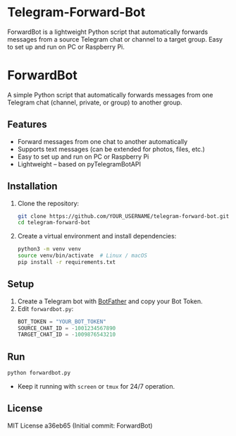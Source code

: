 # Telegram-Forward-Bot
ForwardBot is a lightweight Python script that automatically forwards messages from a source Telegram chat or channel to a target group. Easy to set up and run on PC or Raspberry Pi.

# ForwardBot

A simple Python script that automatically forwards messages from one Telegram chat (channel, private, or group) to another group.

## Features
- Forward messages from one chat to another automatically
- Supports text messages (can be extended for photos, files, etc.)
- Easy to set up and run on PC or Raspberry Pi
- Lightweight – based on pyTelegramBotAPI

## Installation
1. Clone the repository:
   ```bash
   git clone https://github.com/YOUR_USERNAME/telegram-forward-bot.git
   cd telegram-forward-bot
   ```

2. Create a virtual environment and install dependencies:
   ```bash
   python3 -m venv venv
   source venv/bin/activate  # Linux / macOS
   pip install -r requirements.txt
   ```

## Setup
1. Create a Telegram bot with [BotFather](https://t.me/BotFather) and copy your Bot Token.
2. Edit `forwardbot.py`:
   ```python
   BOT_TOKEN = "YOUR_BOT_TOKEN"
   SOURCE_CHAT_ID = -1001234567890
   TARGET_CHAT_ID = -1009876543210
   ```

## Run
```bash
python forwardbot.py
```
- Keep it running with `screen` or `tmux` for 24/7 operation.

## License
MIT License
a36eb65 (Initial commit: ForwardBot)
